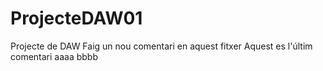 # ProjecteDAW01
Projecte de DAW
Faig un nou comentari en aquest fitxer
Aquest es l'últim comentari
aaaa
bbbb
